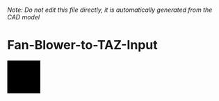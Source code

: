 ###### Note: Do not edit this file directly, it is automatically generated from the CAD model

# Fan-Blower-to-TAZ-Input

![](/project.svg)

